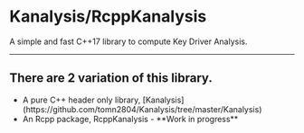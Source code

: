# Kanalysis/RcppKanalysis
A simple and fast C++17 library to compute Key Driver Analysis.

---

## There are 2 variation of this library.
<ul>
<li>A pure C++ header only library, [Kanalysis](https://github.com/tomn2804/Kanalysis/tree/master/Kanalysis) </li>
<li>An Rcpp package, RcppKanalysis - **Work in progress**</li>
</ul>
